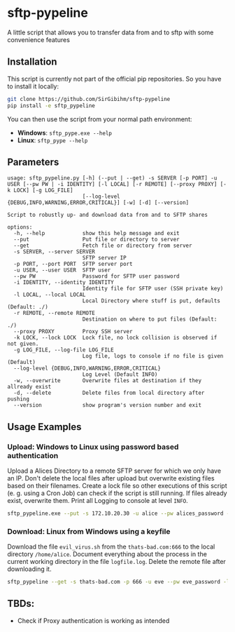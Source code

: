 # sftp-pypeline
A little script that allows you to transfer data from and to sftp with some convenience features

## Installation
This script is currently not part of the official pip repositories. So you have to install it locally:

```bash
git clone https://github.com/SirGibihm/sftp-pypeline
pip install -e sftp_pypeline
```

You can then use the script from your normal path environment:
* **Windows**: `sftp_pype.exe --help`
* **Linux**: `sftp_pype --help`

## Parameters

```
usage: sftp_pypeline.py [-h] (--put | --get) -s SERVER [-p PORT] -u USER [--pw PW | -i IDENTITY] [-l LOCAL] [-r REMOTE] [--proxy PROXY] [-k LOCK] [-g LOG_FILE]
                        [--log-level {DEBUG,INFO,WARNING,ERROR,CRITICAL}] [-w] [-d] [--version]

Script to robustly up- and download data from and to SFTP shares

options:
  -h, --help            show this help message and exit
  --put                 Put file or directory to server
  --get                 Fetch file or directory from server
  -s SERVER, --server SERVER
                        SFTP server IP
  -p PORT, --port PORT  SFTP server port
  -u USER, --user USER  SFTP user
  --pw PW               Password for SFTP user password
  -i IDENTITY, --identity IDENTITY
                        Identity file for SFTP user (SSH private key)
  -l LOCAL, --local LOCAL
                        Local Directory where stuff is put, defaults (Default: ./)
  -r REMOTE, --remote REMOTE
                        Destination on where to put files (Default: ./)
  --proxy PROXY         Proxy SSH server
  -k LOCK, --lock LOCK  Lock file, no lock collision is observed if not given.
  -g LOG_FILE, --log-file LOG_FILE
                        Log file, logs to console if no file is given (Default)
  --log-level {DEBUG,INFO,WARNING,ERROR,CRITICAL}
                        Log Level (Default INFO)
  -w, --overwrite       Overwrite files at destination if they allready exist
  -d, --delete          Delete files from local directory after pushing
  --version             show program's version number and exit
```

## Usage Examples

### Upload: Windows to Linux using password based authentication
Upload a Alices Directory to a remote SFTP server for which we only have an IP. Don't delete the local files after upload but overwrite existing files based on their filenames. Create a lock file so other executions of this script (e. g. using a Cron Job) can check if the script is still running. If files already exist, overwrite them. Print all Logging to console at level `INFO`.
```bash
sftp_pypeline.exe --put -s 172.10.20.30 -u alice --pw alices_password -l "C:\Users\alice\Documents\my dir\ " -r /home/bob/ -k alice_documents_mydir.lock -w
```

### Download: Linux from Windows using a keyfile
Download the file `evil_virus.sh` from the `thats-bad.com:666` to the local directory `/home/alice`. Document everything about the process in the current working directory in the file `logfile.log`. Delete the remote file after downloading it.
```bash
sftp_pypeline --get -s thats-bad.com -p 666 -u eve --pw eve_password -l /home/alice/ -r "C:\\Users\\eve\\evil_virus.sh" -g logfile.log --log-level DEBUG -d
```
## TBDs:
- Check if Proxy authentication is working as intended
